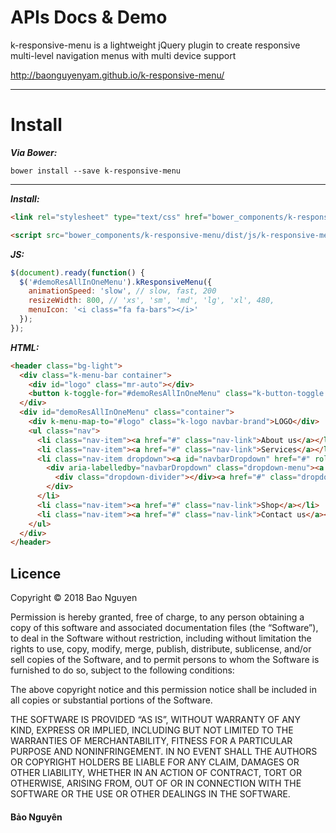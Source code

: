 # APIs Docs & Demo 

k-responsive-menu is a lightweight jQuery plugin to create responsive multi-level navigation menus with multi device support

http://baonguyenyam.github.io/k-responsive-menu/

---

# Install

***Via Bower:***
```
bower install --save k-responsive-menu 
```
___

***Install:***

```html
<link rel="stylesheet" type="text/css" href="bower_components/k-responsive-menu/dist/css/k-responsive-menu.css">
```

```html
<script src="bower_components/k-responsive-menu/dist/js/k-responsive-menu.js"></script>
```

***JS:***

```js
$(document).ready(function() {
  $('#demoResAllInOneMenu').kResponsiveMenu({
    animationSpeed: 'slow', // slow, fast, 200
    resizeWidth: 800, // 'xs', 'sm', 'md', 'lg', 'xl', 480,
    menuIcon: '<i class="fa fa-bars"></i>'
  });
});
```
***HTML:***

```html
<header class="bg-light">
  <div class="k-menu-bar container">
    <div id="logo" class="mr-auto"></div>
    <button k-toggle-for="#demoResAllInOneMenu" class="k-button-toggle navbar-toggler">MENU</button>
  </div>
  <div id="demoResAllInOneMenu" class="container">
    <div k-menu-map-to="#logo" class="k-logo navbar-brand">LOGO</div>
    <ul class="nav">
      <li class="nav-item"><a href="#" class="nav-link">About us</a></li>
      <li class="nav-item"><a href="#" class="nav-link">Services</a></li>
      <li class="nav-item dropdown"><a id="navbarDropdown" href="#" role="button" data-toggle="dropdown" aria-haspopup="true" aria-expanded="false" class="nav-link dropdown-toggle">Dropdown</a>
        <div aria-labelledby="navbarDropdown" class="dropdown-menu"><a href="#" class="dropdown-item">Action</a><a href="#" class="dropdown-item">Another action</a>
          <div class="dropdown-divider"></div><a href="#" class="dropdown-item">Something else here</a>
        </div>
      </li>
      <li class="nav-item"><a href="#" class="nav-link">Shop</a></li>
      <li class="nav-item"><a href="#" class="nav-link">Contact us</a></li>
    </ul>
  </div>
</header>
```


## Licence

Copyright &copy; 2018 Bao Nguyen

Permission is hereby granted, free of charge, to any person obtaining a copy of this software and associated documentation files (the “Software”), to deal in the Software without restriction, including without limitation the rights to use, copy, modify, merge, publish, distribute, sublicense, and/or sell copies of the Software, and to permit persons to whom the Software is furnished to do so, subject to the following conditions:

The above copyright notice and this permission notice shall be included in all copies or substantial portions of the Software.

THE SOFTWARE IS PROVIDED “AS IS”, WITHOUT WARRANTY OF ANY KIND, EXPRESS OR IMPLIED, INCLUDING BUT NOT LIMITED TO THE WARRANTIES OF MERCHANTABILITY, FITNESS FOR A PARTICULAR PURPOSE AND NONINFRINGEMENT. IN NO EVENT SHALL THE AUTHORS OR COPYRIGHT HOLDERS BE LIABLE FOR ANY CLAIM, DAMAGES OR OTHER LIABILITY, WHETHER IN AN ACTION OF CONTRACT, TORT OR OTHERWISE, ARISING FROM, OUT OF OR IN CONNECTION WITH THE SOFTWARE OR THE USE OR OTHER DEALINGS IN THE SOFTWARE.

#### Bảo Nguyên
